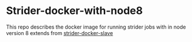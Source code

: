 # Strider-docker-with-node8  

This repo describes the docker image for running strider jobs with in node version 8 extends from [strider-docker-slave](https://github.com/Strider-CD/strider-docker-slave)


